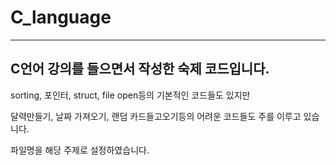 # C_language

---

## C언어 강의를 들으면서 작성한 숙제 코드입니다.

sorting, 포인터, struct, file open등의 기본적인 코드들도 있지만

달력만들기, 날짜 가져오기, 랜덤 카드들고오기등의 어려운 코드들도 주를 이루고 있습니다.

파일명을 해당 주제로 설정하였습니다. 
